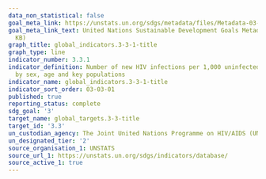 ```yaml
---
data_non_statistical: false
goal_meta_link: https://unstats.un.org/sdgs/metadata/files/Metadata-03-03-01.pdf
goal_meta_link_text: United Nations Sustainable Development Goals Metadata (PDF 372
  KB)
graph_title: global_indicators.3-3-1-title
graph_type: line
indicator_number: 3.3.1
indicator_definition: Number of new HIV infections per 1,000 uninfected population,
  by sex, age and key populations
indicator_name: global_indicators.3-3-1-title
indicator_sort_order: 03-03-01
published: true
reporting_status: complete
sdg_goal: '3'
target_name: global_targets.3-3-title
target_id: '3.3'
un_custodian_agency: The Joint United Nations Programme on HIV/AIDS (UNAIDS)
un_designated_tier: '2'
source_organisation_1: UNSTATS
source_url_1: https://unstats.un.org/sdgs/indicators/database/
source_active_1: true
---
```


